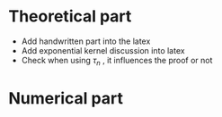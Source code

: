 # Theoretical part
* Add handwritten part into the latex
* Add exponential kernel discussion into latex
* Check when using $\tau_{n}$ , it influences the proof or not

# Numerical part


